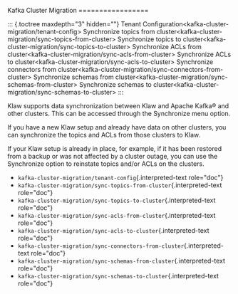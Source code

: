 Kafka Cluster Migration =================

::: {.toctree maxdepth="3" hidden=""}
Tenant Configuration\<kafka-cluster-migration/tenant-config\>
Synchronize topics from
cluster\<kafka-cluster-migration/sync-topics-from-cluster\> Synchronize
topics to cluster\<kafka-cluster-migration/sync-topics-to-cluster\>
Synchronize ACLs from
cluster\<kafka-cluster-migration/sync-acls-from-cluster\> Synchronize
ACLs to cluster\<kafka-cluster-migration/sync-acls-to-cluster\>
Synchronize connectors from
cluster\<kafka-cluster-migration/sync-connectors-from-cluster\>
Synchronize schemas from
cluster\<kafka-cluster-migration/sync-schemas-from-cluster\> Synchronize
schemas to cluster\<kafka-cluster-migration/sync-schemas-to-cluster\>
:::

Klaw supports data synchronization between Klaw and Apache Kafka® and
other clusters. This can be accessed through the Synchronize menu
option.

If you have a new Klaw setup and already have data on other clusters,
you can synchronize the topics and ACLs from those clusters to Klaw.

If your Klaw setup is already in place, for example, if it has been
restored from a backup or was not affected by a cluster outage, you can
use the Synchronize option to reinstate topics and/or ACLs on the
clusters.

-   `kafka-cluster-migration/tenant-config`{.interpreted-text
    role="doc"}
-   `kafka-cluster-migration/sync-topics-from-cluster`{.interpreted-text
    role="doc"}
-   `kafka-cluster-migration/sync-topics-to-cluster`{.interpreted-text
    role="doc"}
-   `kafka-cluster-migration/sync-acls-from-cluster`{.interpreted-text
    role="doc"}
-   `kafka-cluster-migration/sync-acls-to-cluster`{.interpreted-text
    role="doc"}
-   `kafka-cluster-migration/sync-connectors-from-cluster`{.interpreted-text
    role="doc"}
-   `kafka-cluster-migration/sync-schemas-from-cluster`{.interpreted-text
    role="doc"}
-   `kafka-cluster-migration/sync-schemas-to-cluster`{.interpreted-text
    role="doc"}
